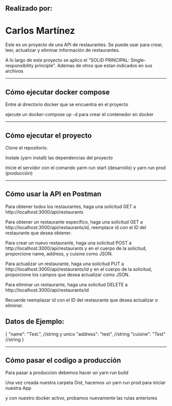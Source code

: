 ## Realizado por:
# Carlos Martínez

Este es un proyecto de una API de restaurantes. Se puede usar para crear, leer, actualizar y eliminar información de restaurantes.

A lo largo de este proyecto se aplico el "SOLID PRINCIPAL: Single-responsibility principle". Ademas de otros que estan indicados en sus archivos

---

## Cómo ejecutar docker compose

Entre al directorio docker que se encuentra en el proyecto

ejecute un docker-compose up -d para crear el contenedor en docker

---

## Cómo ejecutar el proyecto

Clone el repositorio.

Instale (yarn install) las dependencias del proyecto

Inicie el servidor con el comando yarm run start (desarrollo) y yarn run prod (producción)

---

## Cómo usar la API en Postman

Para obtener todos los restaurantes, haga una solicitud GET a http://localhost:3000/api/restaurants

Para obtener un restaurante específico, haga una solicitud GET a http://localhost:3000/api/restaurants/id, reemplace id con el ID del restaurante que desea obtener.

Para crear un nuevo restaurante, haga una solicitud POST a http://localhost:3000/api/restaurants y en el cuerpo de la solicitud, proporcione name, address, y cuisine como JSON.

Para actualizar un restaurante, haga una solicitud PUT a http://localhost:3000/api/restaurants/id y en el cuerpo de la solicitud, proporcione los campos que desea actualizar como JSON.

Para eliminar un restaurante, haga una solicitud DELETE a http://localhost:3000/api/restaurants/id

Recuerde reemplazar id con el ID del restaurante que desea actualizar o eliminar.

## Datos de Ejemplo:
{
"name": "Test.", //string y unico
"address": "test", //string
"cuisine": "Test" //string
}

---

## Cómo pasar el codigo a producción

Para pasar a produccion debemos hacer un yarn run build

Una vez creada nuestra carpeta Dist, hacemos un yarn run prod para iniciar nuestra App

y con nuestro docker activo, probamos nuevamente las rutas anteriores
